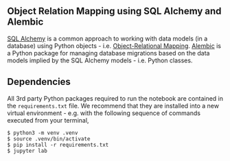 ## Object Relation Mapping using SQL Alchemy and Alembic

[SQL Alchemy](https://docs.sqlalchemy.org/en/14/index.html) is a common approach to working with data models (in a database) using Python objects - i.e. [Object-Relational Mapping](https://en.wikipedia.org/wiki/Object–relational_mapping). [Alembic](https://alembic.sqlalchemy.org/en/latest/) is a Python package for managing database migrations based on the data models implied by the SQL Alchemy models - i.e. Python classes.

## Dependencies

All 3rd party Python packages required to run the notebook are contained in the `requirements.txt` file. We recommend that they are installed into a new virtual environment - e.g. with the following sequence of commands executed from your terminal,

```shell
$ python3 -m venv .venv
$ source .venv/bin/activate
$ pip install -r requirements.txt
$ jupyter lab
```
